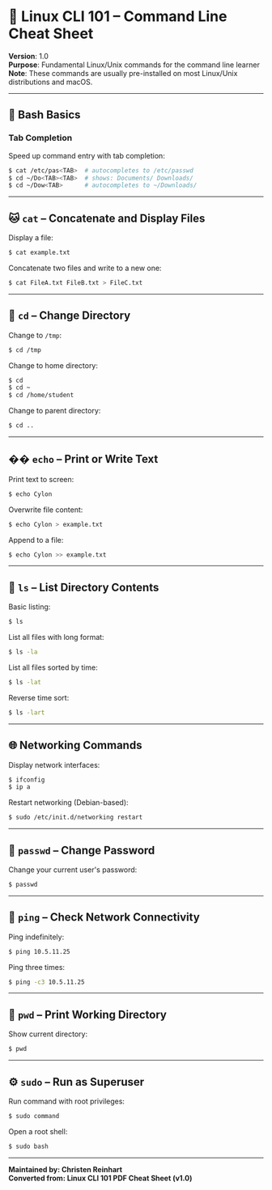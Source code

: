 # 🐧 Linux CLI 101 – Command Line Cheat Sheet

**Version**: 1.0  
**Purpose**: Fundamental Linux/Unix commands for the command line learner  
**Note**: These commands are usually pre-installed on most Linux/Unix distributions and macOS.

---

## 🧠 Bash Basics

### Tab Completion
Speed up command entry with tab completion:
```bash
$ cat /etc/pas<TAB>  # autocompletes to /etc/passwd
$ cd ~/Do<TAB><TAB>  # shows: Documents/ Downloads/
$ cd ~/Dow<TAB>      # autocompletes to ~/Downloads/
```

---

## 🐱 `cat` – Concatenate and Display Files

Display a file:
```bash
$ cat example.txt
```

Concatenate two files and write to a new one:
```bash
$ cat FileA.txt FileB.txt > FileC.txt
```

---

## 📁 `cd` – Change Directory

Change to `/tmp`:
```bash
$ cd /tmp
```

Change to home directory:
```bash
$ cd
$ cd ~
$ cd /home/student
```

Change to parent directory:
```bash
$ cd ..
```

---

## ��️ `echo` – Print or Write Text

Print text to screen:
```bash
$ echo Cylon
```

Overwrite file content:
```bash
$ echo Cylon > example.txt
```

Append to a file:
```bash
$ echo Cylon >> example.txt
```

---

## 📂 `ls` – List Directory Contents

Basic listing:
```bash
$ ls
```

List all files with long format:
```bash
$ ls -la
```

List all files sorted by time:
```bash
$ ls -lat
```

Reverse time sort:
```bash
$ ls -lart
```

---

## 🌐 Networking Commands

Display network interfaces:
```bash
$ ifconfig
$ ip a
```

Restart networking (Debian-based):
```bash
$ sudo /etc/init.d/networking restart
```

---

## 🔐 `passwd` – Change Password

Change your current user's password:
```bash
$ passwd
```

---

## 📶 `ping` – Check Network Connectivity

Ping indefinitely:
```bash
$ ping 10.5.11.25
```

Ping three times:
```bash
$ ping -c3 10.5.11.25
```

---

## 📌 `pwd` – Print Working Directory

Show current directory:
```bash
$ pwd
```

---

## ⚙️ `sudo` – Run as Superuser

Run command with root privileges:
```bash
$ sudo command
```

Open a root shell:
```bash
$ sudo bash
```

---

**Maintained by: Christen Reinhart**  
**Converted from: Linux CLI 101 PDF Cheat Sheet (v1.0)**  
